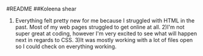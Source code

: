 #README
##Koleena shear
1) Everything felt pretty new for me because I struggled with HTML in the past. Most of my web pages struggled to get online at all.
2)I'm not super great at coding, however I'm very excited to see what will happen next in regards to CSS.
3)It was mostly working with a lot of files open so I could check on everything working.
